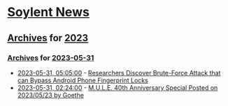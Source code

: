 # [Soylent News](../../../README.md)

## [Archives](../../index.md) for [2023](../index.md)

### [Archives](../../index.md) for [2023-05-31](index.md)

* [2023-05-31, 05:05:00](https://soylentnews.org/article.pl?sid=23/05/30/0438219&from=rss) - [Researchers Discover Brute-Force Attack that can Bypass Android Phone Fingerprint Locks](https://soylentnews.org/article.pl?sid=23/05/30/0438219&from=rss)
* [2023-05-31, 02:24:00](https://soylentnews.org/article.pl?sid=23/05/30/0432221&from=rss) - [M.U.L.E. 40th Anniversary Special Posted on 2023/05/23 by Goethe](https://soylentnews.org/article.pl?sid=23/05/30/0432221&from=rss)
